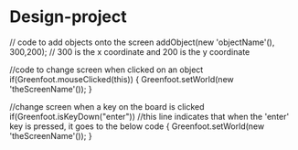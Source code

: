 # Design-project

// code to add objects onto the screen
addObject(new 'objectName'(), 300,200);
// 300 is the x coordinate and 200 is the y coordinate

//code to change screen when clicked on an object
if(Greenfoot.mouseClicked(this))
  {
    Greenfoot.setWorld(new 'theScreenName'());
  }
  
  //change screen when a key on the board is clicked
if(Greenfoot.isKeyDown("enter")) //this line indicates that when the 'enter' key is pressed, it goes to the below code
  {
    Greenfoot.setWorld(new 'theScreenName'());
  }
